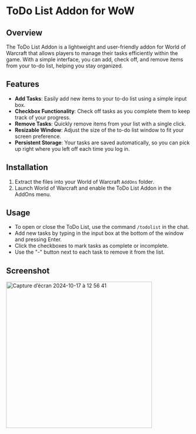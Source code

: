 # ToDo List Addon for WoW

## Overview

The ToDo List Addon is a lightweight and user-friendly addon for World of Warcraft that allows players to manage their tasks efficiently within the game. With a simple interface, you can add, check off, and remove items from your to-do list, helping you stay organized.

## Features

- **Add Tasks**: Easily add new items to your to-do list using a simple input box.
- **Checkbox Functionality**: Check off tasks as you complete them to keep track of your progress.
- **Remove Tasks**: Quickly remove items from your list with a single click.
- **Resizable Window**: Adjust the size of the to-do list window to fit your screen preference.
- **Persistent Storage**: Your tasks are saved automatically, so you can pick up right where you left off each time you log in.

## Installation

1. Extract the files into your World of Warcraft `AddOns` folder.
2. Launch World of Warcraft and enable the ToDo List Addon in the AddOns menu.

## Usage

- To open or close the ToDo List, use the command `/todolist` in the chat.
- Add new tasks by typing in the input box at the bottom of the window and pressing Enter.
- Click the checkboxes to mark tasks as complete or incomplete.
- Use the "-" button next to each task to remove it from the list.

## Screenshot

<img width="396" alt="Capture d’écran 2024-10-17 à 12 56 41" src="https://github.com/user-attachments/assets/ee55f8ad-0b8e-4ce6-a79a-e08d1b02e97c">
